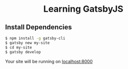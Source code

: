 <div align="center">
    <h1>Learning GatsbyJS</h1>
</div>

## Install Dependencies

```bash
$ npm install -g gatsby-cli
$ gatsby new my-site
$ cd my-site
$ gatsby develop
```

Your site will be running on [localhost:8000][running-url]

[running-url]: http://localhost:8000